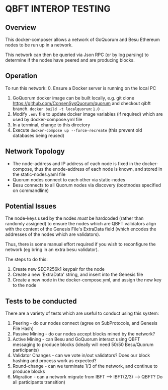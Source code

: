 # QBFT INTEROP TESTING

## Overview
This docker-composer allows a network of GoQuorum and Besu Ethereum nodes to be run up
in a network.

This network can then be queried via Json RPC (or by log parsing) to determine if the nodes
have peered and are producing blocks.

## Operation
To run this network:
0. Ensure a Docker server is running on the local PC
1. GoQuorum docker image can be built locally, e.g. git clone https://github.com/ConsenSysQuorum/quorum and checkout qibft branch. `docker build -t localquorum:1.0 .`
2. Modify `.env` file to update docker image variables (if required) which are used by docker-compose.yml file
3. In a terminal, change to this directory
4. Execute `docker-compose up --force-recreate` (this prevent old databases being reused)

## Network Topology
* The node-address and IP address of each node is fixed in the docker-compose, thus the enode-address of each node is known, and stored in the static-nodes.yaml file
* Quorum nodes connect to each other via static-nodes
* Besu connects to all Quorum nodes via discovery (bootnodes specified on commandline)

## Potential Issues
The node-keys used by the nodes _must_ be hardcoded (rather than randomly assigned) to ensure the nodes
which are QBFT validators align with the content of the Genesis File's ExtraData field (which encodes the
addresses of the nodes which are validators).

Thus, there is some manual effort required if you wish to reconfigure the network (eg bring in an extra besu validator).

The steps to do this:
1. Create new SECP256k1 keypair for the node
2. Create a new 'ExtraData' string, and insert into the Genesis file
3. Create a new node in the docker-compose.yml, and assign the new key to the node

## Tests to be conducted
There are a variety of tests which are useful to conduct using this system:

1. Peering - do our nodes connect (agree on SubProtocols, and Genesis File Hash)
2. Passive Mining - do our nodes accept blocks mined by the network?
3. Active Mining - can Besu and GoQuorum interact using QBFT messaging to produce blocks (ideally will need 50/50 Besu/Quorum participants)
4. Validator Changes - can we vote in/out validators? Does our block hashing and process work as expected?
5. Round-change - can we terminate 1/3 of the network, and continue to produce blocks
6. Migration - can a network migrate from IBFT --> IBFT(2/3) --> QBFT? Do all participants transition)


